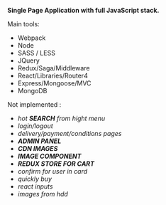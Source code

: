 **Single Page Application with full JavaScript stack.** 

Main tools:

- Webpack
- Node
- SASS / LESS
- JQuery
- Redux/Saga/Middleware
- React/Libraries/Router4
- Express/Mongoose/MVC
- MongoDB

Not implemented :

-  _hot **SEARCH** from hight menu_
- _login/logout_
- _delivery/payment/conditions pages_
- _**ADMIN PANEL**_
- _**CDN IMAGES**_
- _**IMAGE COMPONENT**_
- _**REDUX STORE FOR CART**_
- _confirm for user in card_
- _quickly buy_
- _react inputs_
- _images from hdd_
       